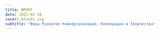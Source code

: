 ```yaml
---
title: ФРУКТ
date: 2022-02-16
cover: blocks.svg
subtitle: "Фонд Развития Универсализации, Кооперации и Творчества"
---
```

